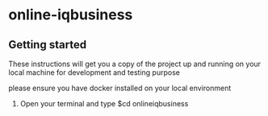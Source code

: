 # online-iqbusiness
## Getting started

These instructions will get you a copy of the project up and running on your local machine for development and testing purpose

please ensure you have docker installed on your local environment

1. Open your terminal and type $cd onlineiqbusiness
